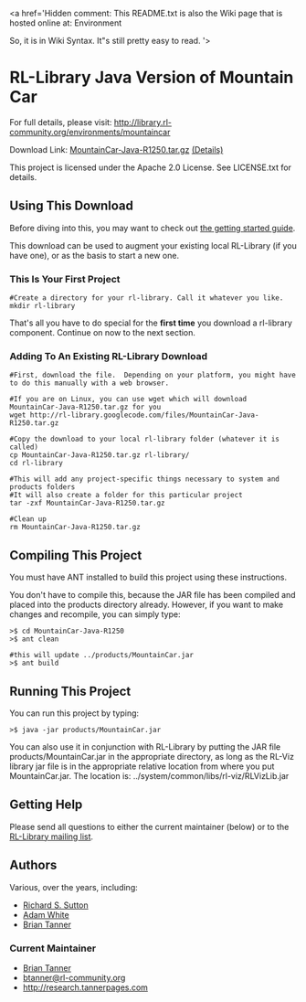 <a href='Hidden comment: 
This README.txt is also the Wiki page that is hosted online at:
Environment

So, it is in Wiki Syntax.  It"s still pretty easy to read.
'></a>




# RL-Library Java Version of Mountain Car #

For full details, please visit:
http://library.rl-community.org/environments/mountaincar

Download Link: [MountainCar-Java-R1250.tar.gz](http://rl-library.googlecode.com/files/MountainCar-Java-R1250.tar.gz) [(Details)](http://code.google.com/p/rl-library/downloads/detail?name=MountainCar-Java-R1250.tar.gz)

This project is licensed under the Apache 2.0 License.
See LICENSE.txt for details.


## Using This Download ##
Before diving into this, you may want to check out [the getting started guide](GettingStarted.md).

This download can be used to augment your existing local RL-Library (if you have one), or as the basis to start a new one.

### This Is Your First Project ###
```
#Create a directory for your rl-library. Call it whatever you like.
mkdir rl-library
```
That's all you have to do special for the **first time** you download a rl-library component.  Continue on now
to the next section.

### Adding To An Existing RL-Library Download ###

```
#First, download the file.  Depending on your platform, you might have to do this manually with a web browser. 

#If you are on Linux, you can use wget which will download MountainCar-Java-R1250.tar.gz for you
wget http://rl-library.googlecode.com/files/MountainCar-Java-R1250.tar.gz

#Copy the download to your local rl-library folder (whatever it is called)
cp MountainCar-Java-R1250.tar.gz rl-library/
cd rl-library

#This will add any project-specific things necessary to system and products folders
#It will also create a folder for this particular project
tar -zxf MountainCar-Java-R1250.tar.gz

#Clean up
rm MountainCar-Java-R1250.tar.gz
```

## Compiling This Project ##
You must have ANT installed to build this project using these instructions.

You don't have to compile this, because the JAR file has been compiled
and placed into the products directory already. However, if you want to
make changes and recompile, you can simply type:
```
>$ cd MountainCar-Java-R1250
>$ ant clean

#this will update ../products/MountainCar.jar
>$ ant build
```

## Running This Project ##
You can run this project by typing:
```
>$ java -jar products/MountainCar.jar
```
You can also use it in conjunction with RL-Library by putting the JAR file
products/MountainCar.jar in the appropriate directory, as long as the
RL-Viz library jar file is in the appropriate relative location from
where you put MountainCar.jar.  The location is:
../system/common/libs/rl-viz/RLVizLib.jar

## Getting Help ##
Please send all questions to either the current maintainer (below) or to the
[RL-Library mailing list](http://groups.google.com/group/rl-library).


## Authors ##
Various, over the years, including:
  * [Richard S. Sutton](http://richsutton.com)
  * [Adam White](http://adamwhite.ca)
  * [Brian Tanner](http://research.tannerpages.com)

### Current Maintainer ###
  * [Brian Tanner](http://research.tannerpages.com)
  * btanner@rl-community.org
  * http://research.tannerpages.com


